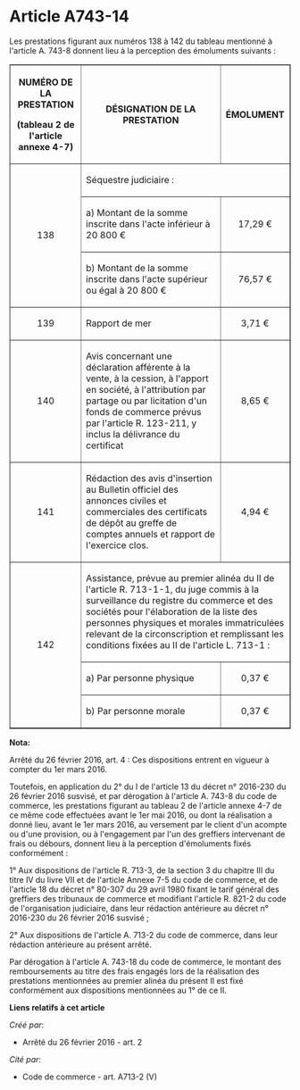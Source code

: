 # Article A743-14

Les prestations figurant aux numéros 138 à 142 du tableau mentionné à l'article A. 743-8 donnent lieu à la perception des
émoluments suivants : 

<table border="1">
  <tbody>
    <tr>
      <th>

NUMÉRO DE LA PRESTATION 

(tableau 2 de l'article annexe 4-7) 

</th>
      <th>

DÉSIGNATION DE LA PRESTATION 

</th>
      <th>

ÉMOLUMENT 

</th>
    </tr>
    <tr>
      <td valign="middle" rowspan="3" align="center">

138 

</td>
      <td align="left" colspan="2" valign="middle">

Séquestre judiciaire : 

</td>
    </tr>
    <tr>
      <td valign="middle">

a) Montant de la somme inscrite dans l'acte inférieur à 20 800 € 

</td>
      <td valign="middle" align="center">

17,29 € 

</td>
    </tr>
    <tr>
      <td valign="middle">

b) Montant de la somme inscrite dans l'acte supérieur ou égal à 20 800 € 

</td>
      <td valign="middle" align="center">

76,57 € 

</td>
    </tr>
    <tr>
      <td align="center" valign="middle">

139 

</td>
      <td valign="middle">

Rapport de mer 

</td>
      <td valign="middle" align="center">

3,71 € 

</td>
    </tr>
    <tr>
      <td valign="middle" align="center">

140 

</td>
      <td valign="middle">

Avis concernant une déclaration afférente à la vente, à la cession, à l'apport en société, à l'attribution par partage ou par
licitation d'un fonds de commerce prévus par l'article R. 123-211, y inclus la délivrance du certificat 

</td>
      <td valign="middle" align="center">

8,65 € 

</td>
    </tr>
    <tr>
      <td valign="middle" align="center">

141 

</td>
      <td valign="middle">

Rédaction des avis d'insertion au Bulletin officiel des annonces civiles et commerciales des certificats de dépôt au greffe
de comptes annuels et rapport de l'exercice clos. 

</td>
      <td align="center" valign="middle">

4,94 € 

</td>
    </tr>
    <tr>
      <td align="center" rowspan="3" valign="middle">

142 

</td>
      <td colspan="2" align="left" valign="middle">

Assistance, prévue au premier alinéa du II de l'article R. 713-1-1, du juge commis à la surveillance du registre du commerce
et des sociétés pour l'élaboration de la liste des personnes physiques et morales immatriculées relevant de la
circonscription et remplissant les conditions fixées au II de l'article L. 713-1 : 

</td>
    </tr>
    <tr>
      <td valign="middle">

a) Par personne physique 

</td>
      <td align="center" valign="middle">

0,37 € 

</td>
    </tr>
    <tr>
      <td valign="middle">

b) Par personne morale 

</td>
      <td align="center" valign="middle">

0,37 € 

</td>
    </tr>
  </tbody>
</table>

**Nota:**

Arrêté du 26 février 2016, art. 4 : Ces dispositions entrent en vigueur à compter du 1er mars 2016.

Toutefois, en application du 2° du I de l'article 13 du décret n° 2016-230 du 26 février 2016 susvisé, et par dérogation à
l'article A. 743-8 du code de commerce, les prestations figurant au tableau 2 de l'article annexe 4-7 de ce même code
effectuées avant le 1er mai 2016, ou dont la réalisation a donné lieu, avant le 1er mars 2016, au versement par le client
d'un acompte ou d'une provision, ou à l'engagement par l'un des greffiers intervenant de frais ou débours, donnent lieu à la
perception d'émoluments fixés conformément :

1° Aux dispositions de l'article R. 713-3, de la section 3 du chapitre III du titre IV du livre VII et de l'article Annexe
7-5 du code de commerce, et de l'article 18 du décret n° 80-307 du 29 avril 1980 fixant le tarif général des greffiers des
tribunaux de commerce et modifiant l'article R. 821-2 du code de l'organisation judiciaire, dans leur rédaction antérieure au
décret n° 2016-230 du 26 février 2016 susvisé ;

2° Aux dispositions de l'article A. 713-2 du code de commerce, dans leur rédaction antérieure au présent arrêté.

Par dérogation à l'article A. 743-18 du code de commerce, le montant des remboursements au titre des frais engagés lors de la
réalisation des prestations mentionnées au premier alinéa du présent II est fixé conformément aux dispositions mentionnées au
1° de ce II.

**Liens relatifs à cet article**

_Créé par_:

  - Arrêté du 26 février 2016 - art. 2

_Cité par_:

  - Code de commerce - art. A713-2 (V)
